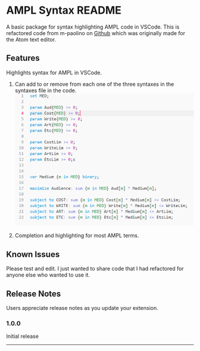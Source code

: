 # AMPL Syntax README

A basic package for syntax highlighting AMPL code in VSCode. This is refactored code from m-paolino on [Github](https://github.com/m-paolino/atom-package-language-ampl-syntax) which was originally made for the Atom text editor.

## Features

Highlights syntax for AMPL in VSCode.

1. Can add to or remove from each one of the three syntaxes in the syntaxes file in the code. 
![example pic](https://github.com/jtmonroe/AMPL-Syntax/blob/master/res/AmplPic.PNG)

2. Completion and highlighting for most AMPL terms. 



## Known Issues

Please test and edit. I just wanted to share code that I had refactored for anyone else who wanted to use it.

## Release Notes

Users appreciate release notes as you update your extension.

### 1.0.0

Initial release

-----------------------------------------------------------------------------------------------------------
